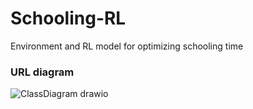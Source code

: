 # Schooling-RL
Environment and RL model for optimizing schooling time


### URL diagram
![ClassDiagram drawio](https://user-images.githubusercontent.com/33582219/138558022-9bd0d0d5-0dbb-49eb-b73e-fe5c8465e359.png)

